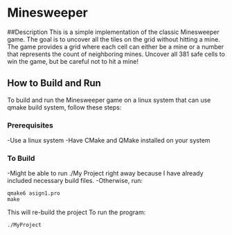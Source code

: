 # Minesweeper
##Description
This is a simple implementation of the classic Minesweeper game. The goal is to uncover all the tiles on the grid without hitting a mine. The game provides a grid where each cell can either be a mine or a number that represents the count of neighboring mines. Uncover all 381 safe cells to win the game, but be careful not to hit a mine!

## How to Build and Run
To build and run the Minesweeper game on a linux system that can use qmake build system, follow these steps:

### Prerequisites
-Use a linux system
-Have CMake and QMake installed on your system

### To Build
-Might be able to run ./My Project right away because I have already included necessary build files.
-Otherwise, run:
```
qmake6 asign1.pro
make
```
This will re-build the project
To run the program:
```
./MyProject
```
